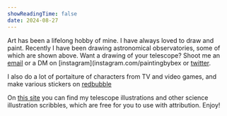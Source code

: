 ```yaml
---
showReadingTime: false
date: 2024-08-27
---
```


Art has been a lifelong hobby of mine. I have always loved to draw and paint. Recently I have been drawing astronomical observatories, some of which are shown above. Want a drawing of your telescope? Shoot me an [email](mailto:rebecca.mcelroy@unisq.edu.au) or a DM on [instagram](instagram.com/paintingbybex or [twitter](twitter.com/re_mcelroy).

I also do a lot of portaiture of characters from TV and video games, and make various stickers on [redbubble](https://www.redbubble.com/people/paintingbybex/shop) 

On [this site](https://drive.google.com/drive/folders/1C8KAJDvMLDopVWPV1iUUh7cJ2aeBp6G4?usp=sharing) you can find my telescope illustrations and other science illustration scribbles, which are free for you to use with attribution. Enjoy! 